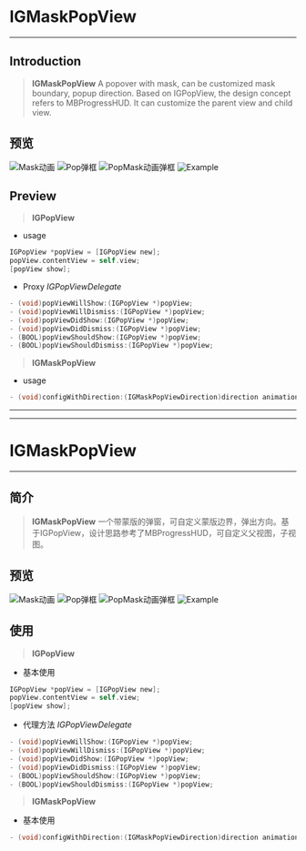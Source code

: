 # IGMaskPopView
----------

## Introduction
> **IGMaskPopView** A popover with mask, can be customized mask boundary, popup direction. Based on IGPopView, the design concept refers to MBProgressHUD. It can customize the parent view and child view.

## 预览
![Mask动画](https://github.com/gongsunqingyang/IGMaskPopView/blob/master/Preview/Untitled.gif)
![Pop弹框](https://github.com/gongsunqingyang/IGMaskPopView/blob/master/Preview/Untitled1.gif)
![PopMask动画弹框](https://github.com/gongsunqingyang/IGMaskPopView/blob/master/Preview/Untitled2.gif)
![Example](https://github.com/gongsunqingyang/IGMaskPopView/blob/master/Preview/Untitled3.gif)

## Preview

> **IGPopView**

- usage
```objective-c
IGPopView *popView = [IGPopView new];
popView.contentView = self.view;
[popView show];
```
- Proxy *IGPopViewDelegate*

```objective-c
- (void)popViewWillShow:(IGPopView *)popView;       
- (void)popViewWillDismiss:(IGPopView *)popView;
- (void)popViewDidShow:(IGPopView *)popView;
- (void)popViewDidDismiss:(IGPopView *)popView;
- (BOOL)popViewShouldShow:(IGPopView *)popView;
- (BOOL)popViewShouldDismiss:(IGPopView *)popView;
```

> **IGMaskPopView**

- usage
```objective-c
- (void)configWithDirection:(IGMaskPopViewDirection)direction animationDuration:(CGFloat)animationDuration containerRect:(CGRect)containerRect;
```

----------
----------

# IGMaskPopView
----------

## 简介
> **IGMaskPopView** 一个带蒙版的弹窗，可自定义蒙版边界，弹出方向。基于IGPopView，设计思路参考了MBProgressHUD，可自定义父视图，子视图。

## 预览
![Mask动画](https://github.com/gongsunqingyang/IGMaskPopView/blob/master/Preview/Untitled.gif)
![Pop弹框](https://github.com/gongsunqingyang/IGMaskPopView/blob/master/Preview/Untitled1.gif)
![PopMask动画弹框](https://github.com/gongsunqingyang/IGMaskPopView/blob/master/Preview/Untitled2.gif)
![Example](https://github.com/gongsunqingyang/IGMaskPopView/blob/master/Preview/Untitled3.gif)

## 使用

> **IGPopView**

- 基本使用
```objective-c
IGPopView *popView = [IGPopView new];
popView.contentView = self.view;
[popView show];
```
- 代理方法 *IGPopViewDelegate*

```objective-c
- (void)popViewWillShow:(IGPopView *)popView;       
- (void)popViewWillDismiss:(IGPopView *)popView;
- (void)popViewDidShow:(IGPopView *)popView;
- (void)popViewDidDismiss:(IGPopView *)popView;
- (BOOL)popViewShouldShow:(IGPopView *)popView;
- (BOOL)popViewShouldDismiss:(IGPopView *)popView;
```

> **IGMaskPopView**

- 基本使用
```objective-c
- (void)configWithDirection:(IGMaskPopViewDirection)direction animationDuration:(CGFloat)animationDuration containerRect:(CGRect)containerRect;
```
